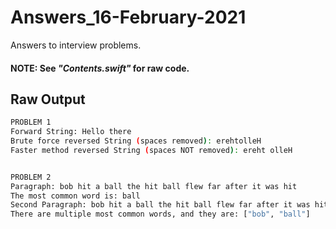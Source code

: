 # Answers_16-February-2021

Answers to interview problems. 

#### NOTE: See _"Contents.swift"_ for raw code. 



## Raw Output

```sh
PROBLEM 1
Forward String: Hello there
Brute force reversed String (spaces removed): erehtolleH
Faster method reversed String (spaces NOT removed): ereht olleH


PROBLEM 2
Paragraph: bob hit a ball the hit ball flew far after it was hit
The most common word is: ball
Second Paragraph: bob hit a ball the hit ball flew far after it was hit by bob
There are multiple most common words, and they are: ["bob", "ball"]
```
